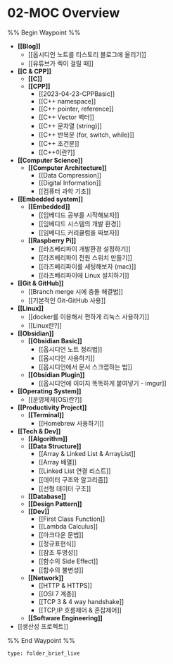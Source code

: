 # 02-MOC Overview

%% Begin Waypoint %%
- **[[Blog]]**
	- [[옵시디언 노트를 티스토리 블로그에 올리기]]
	- [[유튜브가 렉이 걸릴 때]]
- **[[C & CPP]]**
	- **[[C]]**
	- **[[CPP]]**
		- [[2023-04-23-CPPBasic]]
		- [[C++ namespace]]
		- [[C++ pointer, reference]]
		- [[C++ Vector 벡터]]
		- [[C++ 문자열 (string)]]
		- [[C++ 반복문 (for, switch, while)]]
		- [[C++ 조건문]]
		- [[C++이란?]]
- **[[Computer Science]]**
	- **[[Computer Architecture]]**
		- [[Data Compression]]
		- [[Digital Information]]
		- [[컴퓨터 과학 기초]]
- **[[Embedded system]]**
	- **[[Embedded]]**
		- [[임베디드 공부를 시작해보자]]
		- [[임베디드 시스템의 개발 환경]]
		- [[임베디드 커리큘럼을 짜보자]]
	- **[[Raspberry Pi]]**
		- [[라즈베리파이 개발환경 설정하기]]
		- [[라즈베리파이 전원 스위치 만들기]]
		- [[라즈베리파이를 세팅해보자 (mac)]]
		- [[라즈베리파이에 Linux 설치하기]]
- **[[Git & GitHub]]**
	- [[Branch merge 시에 충돌 해결법]]
	- [[기본적인 Git-GitHub 사용]]
- **[[Linux]]**
	- [[docker를 이용해서 편하게 리눅스 사용하기]]
	- [[Linux란?]]
- **[[Obsidian]]**
	- **[[Obsidian Basic]]**
		- [[옵시디언 노트 정리법]]
		- [[옵시디언 사용하기]]
		- [[옵시디언에서 문서 스크랩하는 법]]
	- **[[Obsidian Plugin]]**
		- [[옵시디언에 이미지 똑똑하게 붙여넣기 - imgur]]
- **[[Operating System]]**
	- [[운영체제(OS)란?]]
- **[[Productivity Project]]**
	- **[[Terminal]]**
		- [[Homebrew 사용하기]]
- **[[Tech & Dev]]**
	- **[[Algorithm]]**
	- **[[Data Structure]]**
		- [[Array & Linked List & ArrayList]]
		- [[Array 배열]]
		- [[Linked List 연결 리스트]]
		- [[데이터 구조와 알고리즘]]
		- [[선형 데이터 구조]]
	- **[[Database]]**
	- **[[Design Pattern]]**
	- **[[Dev]]**
		- [[First Class Function]]
		- [[Lambda Calculus]]
		- [[마크다운 문법]]
		- [[정규표현식]]
		- [[참조 투명성]]
		- [[함수의 Side Effect]]
		- [[함수의 불변성]]
	- **[[Network]]**
		- [[HTTP & HTTPS]]
		- [[OSI 7 계층]]
		- [[TCP 3 & 4 way handshake]]
		- [[TCP,IP 흐름제어 & 혼잡제어]]
	- **[[Software Engineering]]**
- [[생산성 프로젝트]]

%% End Waypoint %%



```ccard
type: folder_brief_live
```

